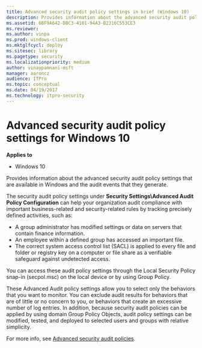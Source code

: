 ```yaml
---
title: Advanced security audit policy settings in brief (Windows 10)
description: Provides information about the advanced security audit policy settings that are available in Windows and the audit events that they generate.
ms.assetid: 6BF9A642-DBC3-4101-94A3-B2316C553CE3
ms.reviewer: 
ms.author: vinpa
ms.prod: windows-client
ms.mktglfcycl: deploy
ms.sitesec: library
ms.pagetype: security
ms.localizationpriority: medium
author: vinaypamnani-msft
manager: aaroncz
audience: ITPro
ms.topic: conceptual
ms.date: 04/19/2017
ms.technology: itpro-security
---
```


# Advanced security audit policy settings for Windows 10

**Applies to**
-   Windows 10

Provides information about the advanced security audit policy settings that are available in Windows and the audit events that they generate.

The security audit policy settings under **Security Settings\\Advanced Audit Policy Configuration** can help your organization audit compliance with important business-related and security-related rules by tracking precisely defined activities, such as:

-   A group administrator has modified settings or data on servers that contain finance information.
-   An employee within a defined group has accessed an important file.
-   The correct system access control list (SACL) is applied to every file and folder or registry key on a computer or file share as a verifiable safeguard against undetected access.

You can access these audit policy settings through the Local Security Policy snap-in (secpol.msc) on the local device or by using Group Policy.

These Advanced Audit policy settings allow you to select only the behaviors that you want to monitor. You can exclude audit results for behaviors that are of little or no concern to you, or behaviors that create an excessive number of log entries. In addition, because security audit policies can be applied by using domain Group Policy Objects, audit policy settings can be modified, tested, and deployed to selected users and groups with relative simplicity.

For more info, see [Advanced security audit policies](../auditing/advanced-security-auditing.md).
